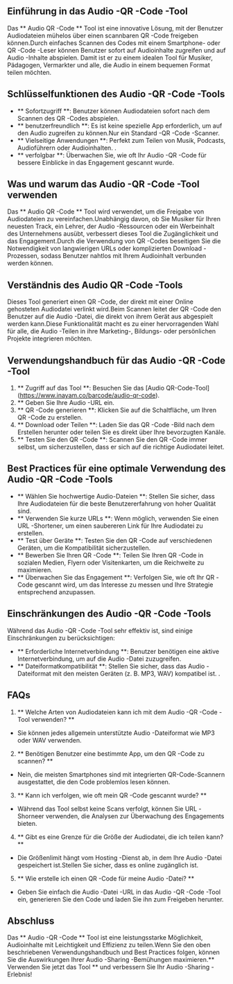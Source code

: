 ## Einführung in das Audio -QR -Code -Tool

Das ** Audio QR -Code ** Tool ist eine innovative Lösung, mit der Benutzer Audiodateien mühelos über einen scannbaren QR -Code freigeben können.Durch einfaches Scannen des Codes mit einem Smartphone- oder QR -Code -Leser können Benutzer sofort auf Audioinhalte zugreifen und auf Audio -Inhalte abspielen. Damit ist er zu einem idealen Tool für Musiker, Pädagogen, Vermarkter und alle, die Audio in einem bequemen Format teilen möchten.

## Schlüsselfunktionen des Audio -QR -Code -Tools

- ** Sofortzugriff **: Benutzer können Audiodateien sofort nach dem Scannen des QR -Codes abspielen.
- ** benutzerfreundlich **: Es ist keine spezielle App erforderlich, um auf den Audio zugreifen zu können.Nur ein Standard -QR -Code -Scanner.
- ** Vielseitige Anwendungen **: Perfekt zum Teilen von Musik, Podcasts, Audioführern oder Audioinhalten.
.
- ** verfolgbar **: Überwachen Sie, wie oft Ihr Audio -QR -Code für bessere Einblicke in das Engagement gescannt wurde.

## Was und warum das Audio -QR -Code -Tool verwenden

Das ** Audio QR -Code ** Tool wird verwendet, um die Freigabe von Audiodateien zu vereinfachen.Unabhängig davon, ob Sie Musiker für Ihren neuesten Track, ein Lehrer, der Audio -Ressourcen oder ein Werbeinhalt des Unternehmens ausübt, verbessert dieses Tool die Zugänglichkeit und das Engagement.Durch die Verwendung von QR -Codes beseitigen Sie die Notwendigkeit von langwierigen URLs oder komplizierten Download -Prozessen, sodass Benutzer nahtlos mit Ihrem Audioinhalt verbunden werden können.

## Verständnis des Audio QR -Code -Tools

Dieses Tool generiert einen QR -Code, der direkt mit einer Online gehosteten Audiodatei verlinkt wird.Beim Scannen leitet der QR -Code den Benutzer auf die Audio -Datei, die direkt von ihrem Gerät aus abgespielt werden kann.Diese Funktionalität macht es zu einer hervorragenden Wahl für alle, die Audio -Teilen in ihre Marketing-, Bildungs- oder persönlichen Projekte integrieren möchten.

## Verwendungshandbuch für das Audio -QR -Code -Tool

1. ** Zugriff auf das Tool **: Besuchen Sie das [Audio QR-Code-Tool] (https://www.inayam.co/barcode/audio-qr-code).
2. ** Geben Sie Ihre Audio -URL ein.
3. ** QR -Code generieren **: Klicken Sie auf die Schaltfläche, um Ihren QR -Code zu erstellen.
4. ** Download oder Teilen **: Laden Sie das QR -Code -Bild nach dem Erstellen herunter oder teilen Sie es direkt über Ihre bevorzugten Kanäle.
5. ** Testen Sie den QR -Code **: Scannen Sie den QR -Code immer selbst, um sicherzustellen, dass er sich auf die richtige Audiodatei leitet.

## Best Practices für eine optimale Verwendung des Audio -QR -Code -Tools

- ** Wählen Sie hochwertige Audio-Dateien **: Stellen Sie sicher, dass Ihre Audiodateien für die beste Benutzererfahrung von hoher Qualität sind.
- ** Verwenden Sie kurze URLs **: Wenn möglich, verwenden Sie einen URL -Shortener, um einen saubereren Link für Ihre Audiodatei zu erstellen.
- ** Test über Geräte **: Testen Sie den QR -Code auf verschiedenen Geräten, um die Kompatibilität sicherzustellen.
- ** Bewerben Sie Ihren QR -Code **: Teilen Sie Ihren QR -Code in sozialen Medien, Flyern oder Visitenkarten, um die Reichweite zu maximieren.
- ** Überwachen Sie das Engagement **: Verfolgen Sie, wie oft Ihr QR -Code gescannt wird, um das Interesse zu messen und Ihre Strategie entsprechend anzupassen.

## Einschränkungen des Audio -QR -Code -Tools

Während das Audio -QR -Code -Tool sehr effektiv ist, sind einige Einschränkungen zu berücksichtigen:

- ** Erforderliche Internetverbindung **: Benutzer benötigen eine aktive Internetverbindung, um auf die Audio -Datei zuzugreifen.
- ** Dateiformatkompatibilität **: Stellen Sie sicher, dass das Audio -Dateiformat mit den meisten Geräten (z. B. MP3, WAV) kompatibel ist.
.

## FAQs

1. ** Welche Arten von Audiodateien kann ich mit dem Audio -QR -Code -Tool verwenden? **
- Sie können jedes allgemein unterstützte Audio -Dateiformat wie MP3 oder WAV verwenden.

2. ** Benötigen Benutzer eine bestimmte App, um den QR -Code zu scannen? **
- Nein, die meisten Smartphones sind mit integrierten QR-Code-Scannern ausgestattet, die den Code problemlos lesen können.

3. ** Kann ich verfolgen, wie oft mein QR -Code gescannt wurde? **
- Während das Tool selbst keine Scans verfolgt, können Sie URL -Shorneer verwenden, die Analysen zur Überwachung des Engagements bieten.

4. ** Gibt es eine Grenze für die Größe der Audiodatei, die ich teilen kann? **
- Die Größenlimit hängt vom Hosting -Dienst ab, in dem Ihre Audio -Datei gespeichert ist.Stellen Sie sicher, dass es online zugänglich ist.

5. ** Wie erstelle ich einen QR -Code für meine Audio -Datei? **
- Geben Sie einfach die Audio -Datei -URL in das Audio -QR -Code -Tool ein, generieren Sie den Code und laden Sie ihn zum Freigeben herunter.

## Abschluss

Das ** Audio -QR -Code ** Tool ist eine leistungsstarke Möglichkeit, Audioinhalte mit Leichtigkeit und Effizienz zu teilen.Wenn Sie den oben beschriebenen Verwendungshandbuch und Best Practices folgen, können Sie die Auswirkungen Ihrer Audio -Sharing -Bemühungen maximieren.** Verwenden Sie jetzt das Tool ** und verbessern Sie Ihr Audio -Sharing -Erlebnis!